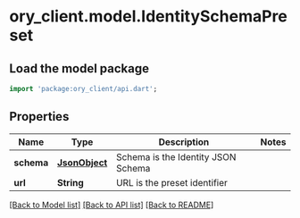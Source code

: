 # ory_client.model.IdentitySchemaPreset

## Load the model package
```dart
import 'package:ory_client/api.dart';
```

## Properties
Name | Type | Description | Notes
------------ | ------------- | ------------- | -------------
**schema** | [**JsonObject**](.md) | Schema is the Identity JSON Schema | 
**url** | **String** | URL is the preset identifier | 

[[Back to Model list]](../README.md#documentation-for-models) [[Back to API list]](../README.md#documentation-for-api-endpoints) [[Back to README]](../README.md)


